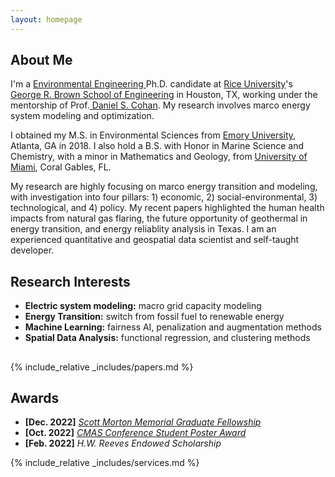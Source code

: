 ```yaml
---
layout: homepage
---
```


## About Me

I'm a <a href="https://profiles.rice.edu/student/chen-chen/" target="_blank"> Environmental Engineering </a> Ph.D. candidate at <a href="https://www.rice.edu/" target="_blank"> Rice University</a>'s <a href="https://cee.rice.edu/" target="_blank"> George R. Brown School of Engineering</a> in Houston, TX, working under the mentorship of Prof.<a href="https://profiles.rice.edu/faculty/daniel-cohan" target="_blank"> Daniel S. Cohan</a>. My research involves marco energy system modeling and optimization.

I obtained my M.S. in Environmental Sciences from <a href="https://www.emory.edu" target = "_blank"> Emory University</a>, Atlanta, GA in 2018. I also hold a B.S. with Honor in Marine Science and Chemistry, with a minor in Mathematics and Geology, from <a href="https://www.miami.edu" target = "_blank"> University of Miami</a>, Coral Gables, FL.

My research are highly focusing on marco energy transition and modeling, with investigation into four pillars: 1) economic, 2) social-environmental, 3) technological, and 4) policy. My recent papers highlighted the human health impacts from natural gas flaring, the future opportunity of geothermal in energy transition, and energy reliablity analysis in Texas. I am an experienced quantitative and geospatial data scientist and self-taught developer.


## Research Interests
- **Electric system modeling:** macro grid capacity modeling
- **Energy Transition:** switch from fossil fuel to renewable energy 
- **Machine Learning:** fairness AI, penalization and augmentation methods
- **Spatial Data Analysis:** functional regression, and clustering methods


##
{% include_relative _includes/papers.md %}





## Awards
- **[Dec. 2022]** <a href="https://kenkennedy.rice.edu/funding/sponsored-fellowships" target="_blank">*Scott Morton Memorial Graduate Fellowship*</a>
- **[Oct. 2022]** <a href="https://twitter.com/CMAS_Center/status/1582778652256657411?s=20&t=h5vFzhI_B-fkoFcN5-F0ow" target="_blank">*CMAS Conference Student Poster Award*</a>
- **[Feb. 2022]** *H.W. Reeves Endowed Scholarship*

{% include_relative _includes/services.md %}


